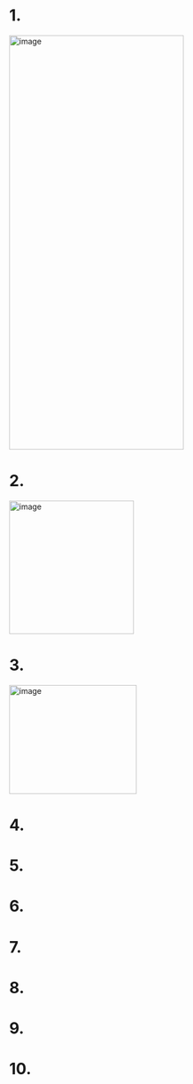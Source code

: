 # 1.
<img width="315" height="746" alt="image" src="https://github.com/user-attachments/assets/b375843a-2af0-4460-afbb-45d4abce0894" />

# 2.
<img width="225" height="240" alt="image" src="https://github.com/user-attachments/assets/b0debeeb-bed2-4c27-84a7-869795dac29e" />

# 3.
<img width="230" height="196" alt="image" src="https://github.com/user-attachments/assets/5ea1c880-7fbf-4115-8617-c8eb72d4b1b5" />

# 4.
# 5.
# 6.
# 7.
# 8.
# 9.
# 10.
